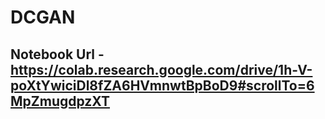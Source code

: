 # DCGAN
## Notebook Url - https://colab.research.google.com/drive/1h-V-poXtYwiciDl8fZA6HVmnwtBpBoD9#scrollTo=6MpZmugdpzXT

